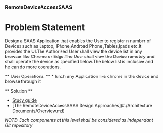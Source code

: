 ### RemoteDeviceAccessSAAS


# Problem Statement
 Design a SAAS Application that enables the User to register n number of Devices such as Laptop, IPhone,Androad Phone ,Tables,Ipads etc.It provides the UI.The Authorized User shall view the device list in any browser like Chrome or Edge.The User shall view the Device remotely and shall operate the device as specified below.The below list is inclusive and he can do more operations.
 
 ** User Operations: **
	* lunch any Application like chrome in the device and browse through it.


** Solution **

* [Study guide](#study-guide)
* [The RemoteDeviceAccessSAAS Design Approaches](#./Architecture Documents/Overview.md)

*NOTE: Each components at this level shall be considered as independant Git repository*
